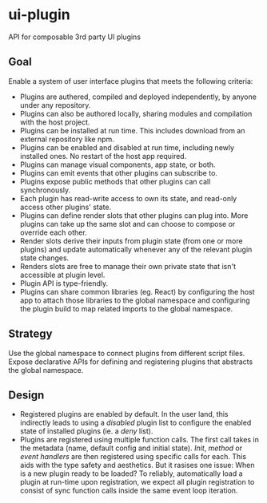 # ui-plugin

API for composable 3rd party UI plugins

## Goal

Enable a system of user interface plugins that meets the following criteria:

- Plugins are authered, compiled and deployed independently, by anyone under any repository.
- Plugins can also be authored locally, sharing modules and compilation with the host project.
- Plugins can be installed at run time. This includes download from an external repository like npm.
- Plugins can be enabled and disabled at run time, including newly installed ones. No restart of the host app required.
- Plugins can manage visual components, app state, or both.
- Plugins can emit events that other plugins can subscribe to.
- Plugins expose public methods that other plugins can call synchronously.
- Each plugin has read-write access to own its state, and read-only access other plugins' state.
- Plugins can define render slots that other plugins can plug into. More plugins can take up the same slot and can choose to compose or override each other.
- Render slots derive their inputs from plugin state (from one or more plugins) and update automatically whenever any of the relevant plugin state changes.
- Renders slots are free to manage their own private state that isn't accessible at plugin level.
- Plugin API is type-friendly.
- Plugins can share common libraries (eg. React) by configuring the host app to attach those libraries to the global namespace and configuring the plugin build to map related imports to the global namespace.

## Strategy

Use the global namespace to connect plugins from different script files. Expose declarative APIs for defining and registering plugins that abstracts the global namespace.

## Design

- Registered plugins are enabled by default. In the user land, this indirectly leads to using a _disabled_ plugin list to configure the enabled state of installed plugins (ie. a _deny_ list).
- Plugins are registered using multiple function calls. The first call takes in the metadata (name, default config and initial state). _Init_, _method_ or _event handlers_ are then registered using specific calls for each. This aids with the type safety and aesthetics. But it rasises one issue: When is a new plugin ready to be loaded? To reliably, automatically load a plugin at run-time upon registration, we expect all plugin registration to consist of sync function calls inside the same event loop iteration.
